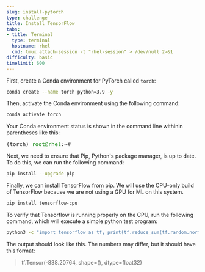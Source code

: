 ```yaml
---
slug: install-pytorch
type: challenge
title: Install TensorFlow
tabs:
- title: Terminal
  type: terminal
  hostname: rhel
  cmd: tmux attach-session -t "rhel-session" > /dev/null 2>&1
difficulty: basic
timelimit: 600
---
```

First, create a Conda environment for PyTorch called `torch`:

```bash
conda create --name torch python=3.9 -y
```

Then, activate the Conda environment using the following command:

```bash
conda activate torch
```
Your Conda environment status is shown in the command line withinin parentheses like this:
<pre class="file">
(torch) <span style="color:green;">root@rhel</span>:~#
</pre>
Next, we need to ensure that Pip, Python's package manager, is up to date. To do this, we can run the following command:

```bash
pip install --upgrade pip
```

Finally, we can install TensorFlow from pip. We will use the CPU-only build of TensorFlow because we are not using a GPU for ML on this system.

```bash
pip install tensorflow-cpu
```

To verify that Tensorflow is running properly on the CPU, run the following command, which will execute a simple python test program:

```bash
python3 -c "import tensorflow as tf; print(tf.reduce_sum(tf.random.normal([1000, 1000])))" 2>/dev/null

```

The output should look like this. The numbers may differ, but it should have this format:

> tf.Tensor(-838.20764, shape=(), dtype=float32)
